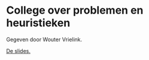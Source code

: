 # College over problemen en heuristieken

Gegeven door Wouter Vrielink.

[De slides.](AlgoritmenenHeuristieken_college2.pdf)
